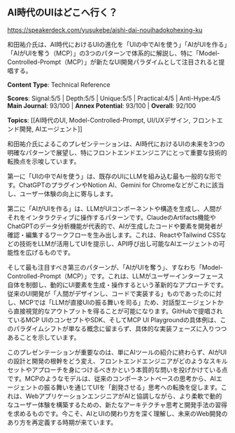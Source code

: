 ## AI時代のUIはどこへ行く？

https://speakerdeck.com/yusukebe/aishi-dai-nouihadokohexing-ku

和田祐介氏は、AI時代におけるUIの進化を「UIの中でAIを使う」「AIがUIを作る」「AIがUIを奪う（MCP）」の3つのパターンで体系的に解説し、特に「Model-Controlled-Prompt（MCP）」が新たなUI開発パラダイムとして注目されると提唱する。

**Content Type**: Technical Reference

**Scores**: Signal:5/5 | Depth:5/5 | Unique:5/5 | Practical:4/5 | Anti-Hype:4/5
**Main Journal**: 93/100 | **Annex Potential**: 93/100 | **Overall**: 92/100

**Topics**: [[AI時代のUI, Model-Controlled-Prompt, UI/UXデザイン, フロントエンド開発, AIエージェント]]

和田祐介氏によるこのプレゼンテーションは、AI時代におけるUIの未来を3つの明確なパターンで展望し、特にフロントエンドエンジニアにとって重要な技術的転換点を示唆しています。

第一に「UIの中でAIを使う」は、既存のUIにLLMを組み込む最も一般的な形です。ChatGPTのプラグインやNotion AI、Gemini for Chromeなどがこれに該当し、ユーザー体験の向上に寄与します。

第二に「AIがUIを作る」は、LLMがUIコンポーネントや構造を生成し、人間がそれをインタラクティブに操作するパターンです。ClaudeのArtifacts機能やChatGPTのデータ分析機能が代表的で、AIが生成したコードや要素を開発者が確認・編集するワークフローを生み出します。これは、ReactやTailwind CSSなどの技術をLLMが活用してUIを提示し、API呼び出し可能なAIエージェントの可能性を広げるものです。

そして最も注目すべき第三のパターンが、「AIがUIを奪う」、すなわち「Model-Controlled-Prompt（MCP）」です。これは、LLMがユーザーインターフェース自体を制御し、動的にUI要素を生成・操作するという革新的なアプローチです。従来のUI開発が「人間がデザインし、コードで実装する」ものであったのに対し、MCPでは「LLMが直接UIの振る舞いを司る」ため、対話型エージェントから直接視覚的なアウトプットを得ることが可能になります。GitHubで提唱されているMCP UIのコンセプトやSDK、そしてMCP UI Playgroundの具体例は、このパラダイムシフトが単なる概念に留まらず、具体的な実装フェーズに入りつつあることを示しています。

このプレゼンテーションが重要なのは、単にAIツールの紹介に終わらず、AIがUIの設計と開発の根幹をどう変え、フロントエンドエンジニアがどのようなスキルセットやアプローチを身につけるべきかという本質的な問いを投げかけている点です。MCPのようなモデルは、従来のコンポーネントベースの思考から、AIエージェントの振る舞いを通じてUIを「創発させる」思考への転換を促します。これは、WebアプリケーションエンジニアがAIと協調しながら、より柔軟で動的なユーザー体験を構築するための、新たなアーキテクチャ思考と開発手法の習得を求めるものです。今こそ、AIとUIの関わり方を深く理解し、未来のWeb開発のあり方を再定義する時期が来ています。